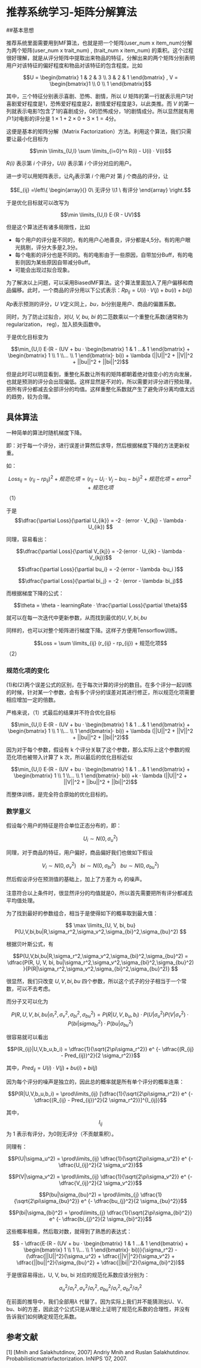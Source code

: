 # 推荐系统学习-矩阵分解算法

##基本思想

推荐系统里面需要用到MF算法，也就是把一个矩阵(user_num x item_num)分解为两个矩阵(user_num x trait_num) , (trait_num x item_num) 的乘积。这个过程很好理解，就是从评分矩阵中提取出来物品的特征，分解出来的两个矩阵分别表明用户对该特征的偏好程度和物品对该特征的包含程度。比如

$$U = \begin{bmatrix} 1 & 2 & 3 \\  3 & 2 & 1 \end{bmatrix} , V = \begin{bmatrix}1 \\ 0 \\ 1 \end{bmatrix}$$

其中，三个特征分别表示喜剧、恐怖、剧情，所以 *U* 矩阵的第一行就表示用户1对喜剧爱好程度是1，恐怖爱好程度是2，剧情爱好程度是3，以此类推。而 *V* 的第一列就表示电影1包含了1的喜剧成分，0的恐怖成分，1的剧情成分。所以显然就有用户1对电影的评分是 $1\times 1 + 2 \times 0 + 3\times 1 = 4$分。

这便是基本的矩阵分解（Matrix Factorization）方法。利用这个算法，我们只需要让最小化目标为

$$\min \limits_{U,I} \sum \limits_{i=0}^n R(i) - U(i) · V(i)​$$

*R(i)* 表示第 *i* 个评分，*U(i)* 表示第 *i* 个评分对应的用户。

进一步可以用矩阵表示，让$R_{ij}$表示第 *i* 个用户对 第 *j* 个商品的评分，让

$$E_{ij} =\left\{ \begin{array}{}  0\ 无评分 \\1 \ 有评分 \end{array} \right.$$

于是优化目标就可以改写为 

$$\min \limits_{U,I} E·(R - UV)$$

但是这个算法还有诸多局限性，比如

* 每个用户的评分是不同的，有的用户心地善良，评分都是4,5分。有的用户眼光挑剔，评分大多是2,3分。
* 每个电影的评分也是不同的。有的电影由于一些原因，自带加分Buff，有的电影则因为某些原因自带减分Buff。
* 可能会出现过拟合现象。

为了解决以上问题，可以采用BiasedMF算法。这个算法里面加入了用户偏移和商品偏移。此时，一个商品的评分用以下公式表示：$Rp_{ij} = U(i) ·V(j) + bu(i) + bi(j)$

*Rp*表示预测的评分，*U V*定义同上，*bu，bi*分别是用户、商品的偏置系数。

同时，为了防止过拟合，对*U, V, bu, bi* 的二范数乘以一个重整化系数(通常称为regularization， reg)，加入损失函数中。

于是优化目标变为

$$\min_{U,I} E·(R - (UV + bu · \begin{bmatrix} 1 & 1  ...& 1 \end{bmatrix} + \begin{bmatrix} 1 \\ 1 \\... \\ 1 \end{bmatrix}·  bi)) + \lambda (||U||^2 + ||V||^2 + ||bu||^2 + ||bi||^2)$$

但是此时可以明显看到，重整化系数让所有的矩阵都朝着绝对值变小的方向发展，也就是预测的评分会出现偏低。这样显然是不对的，所以需要对评分进行预处理，把所有评分都减去全部评分的均值。这样重整化系数就产生了避免评分离均值太远的趋势，较为合理。

## 具体算法

一种简单的算法时随机梯度下降。

即：对于每一个评分，进行误差计算然后求导，然后根据梯度下降的方法更新权重。

如：

$$Loss_{ij} = (r_{ij} - rp_{ij})^2 + 规范化项= (r_{ij} - U_i · V_j - bu_i - bi_j)^2 + 规范化项 = error^2 + 规范化项$$     （1）

于是$$\dfrac{\partial Loss}{\partial U_{ik}}  = -2 · (error · V_{kj} - \lambda · U_{ik}) $$

同理，容易看出：

$$\dfrac{\partial Loss}{\partial V_{kj}} = -2·(error · U_{ik} - \lambda · V_{kj})$$

$$\dfrac{\partial Loss}{\partial bu_i} = -2·(error - \lambda ·bu_i )$$

$$\dfrac{\partial Loss}{\partial bi_j} = -2 · (error - \lambda· bi_j)$$

而根据梯度下降的公式：

$$\theta = \theta - learningRate · \frac{\partial Loss}{\partial \theta}$$

就可以在每一次迭代中更新参数，从而找到最优的$U, V, bi, bu$

同样的，也可以对整个矩阵进行梯度下降。这样子方便用Tensorflow训练。

$$Loss = \sum \limits_{ij} (r_{ij} - rp_{ij}) + 规范化项$$       （2）

### 规范化项的变化

(1)和(2)两个误差公式的区别，在于每次计算的评分的数目。在多个评分一起训练的时候，针对某一个参数，会有多个评分的误差对其进行修正，所以规范化项需要相应增加一定的倍数。

严格来说，（1）式最后的结果并不符合优化目标

$$\min_{U,I} E·(R - (UV + bu · \begin{bmatrix} 1 & 1  ...& 1 \end{bmatrix} + \begin{bmatrix} 1 \\ 1 \\... \\ 1 \end{bmatrix}·  bi)) + \lambda (||U||^2 + ||V||^2 + ||bu||^2 + ||bi||^2)$$

因为对于每个参数，假设有 k 个评分关联了这个参数，那么实际上这个参数的规范化项也被带入计算了 k 次，所以最后的优化目标近似

$$\min_{U,I} E·(R - (UV + bu · \begin{bmatrix} 1 & 1  ...& 1 \end{bmatrix} + \begin{bmatrix} 1 \\ 1 \\... \\ 1 \end{bmatrix}·  bi)) +k · \lambda (||U||^2 + ||V||^2 + ||bu||^2 + ||bi||^2)$$

而整体训练，是完全符合原始的优化目标的。

### 数学意义

假设每个用户的特征是符合单位正态分布的，即：

$$U_i  \sim N(0,\sigma_u^2)$$

同理，对于商品的特征，用户偏好，商品偏好我们也做如下假设

$$ V_i \sim N(0, \sigma_v^2) \ \ \ bi \sim N(0,\sigma_{bi}^2)\ \ \ bu \sim N(0,\sigma_{bu}^2) $$ 

然后假设评分在预测值的基础上，加上了方差为 $\sigma_r$ 的噪声。

注意符合以上条件时，很显然评分的均值就是0，所以首先需要把所有评分都减去平均值处理。

为了找到最好的参数组合，相当于是使得如下的概率取到最大值：

$$ \max \limits_{U, V, bi, bu} P(U,V,bi,bu|R,\sigma_r^2,\sigma_v^2,\sigma_{bi}^2,\sigma_{bu}^2) $$

根据贝叶斯公式，有

$$P(U,V,bi,bu|R,\sigma_r^2,\sigma_v^2,\sigma_{bi}^2,\sigma_{bu}^2) = \dfrac{P(R, U, V, bi, bu|\sigma_r^2,\sigma_v^2,\sigma_{bi}^2,\sigma_{bu}^2) }{P(R|\sigma_r^2,\sigma_v^2,\sigma_{bi}^2,\sigma_{bu}^2)} $$ 

很显然，我们只改变 $U,V,bi,bu$ 四个参数，所以这个式子的分子相当于一个常数，可以不去考虑。

而分子又可以化为

$$P(R, U, V, bi, bu|\sigma_r^2,\sigma_v^2,\sigma_{bi}^2,\sigma_{bu}^2) = P(R|U,V,b_u,b_i) · P(U|\sigma_u^2) P(V|\sigma_v^2)·P(bi|sigma_{bi}^2)·P(bu|\sigma_{bu}^2)$$

很容易就可以看出

$$P(R_{ij}|U,V,b_u,b_i) = \dfrac{1}{\sqrt{2\pi\sigma_r^2}} e^ {- \dfrac{(R_{ij} - Pred_{ij})^2}{2 \sigma_r^2}}$$

其中，$Pred_{ij} = U(i) ·V(j) + bu(i) + bi(j)$ 

因为每个评分的噪声是独立的，因此总的概率就是所有单个评分的概率连乘：

$$P(R|U,V,b_u,b_i) = \prod\limits_{ij}  [\dfrac{1}{\sqrt{2\pi\sigma_r^2}} e^ {- \dfrac{(R_{ij} - Pred_{ij})^2}{2 \sigma_r^2}}]^{I_{ij}}$$ 

其中，$$I_{ij}$$ 为 1 表示有评分，为0则无评分（不贡献乘积）。

同理有：

$$P(U|\sigma_u^2) = \prod\limits_{ij}  \dfrac{1}{\sqrt{2\pi\sigma_u^2}} e^ {- \dfrac{U_{ij}^2}{2 \sigma_u^2}}$$

$$P(V|\sigma_v^2) = \prod\limits_{ij}  \dfrac{1}{\sqrt{2\pi\sigma_v^2}} e^ {- \dfrac{V_{ij}^2}{2 \sigma_v^2}}$$

$$P(bu|\sigma_{bu}^2) = \prod\limits_{j}  \dfrac{1}{\sqrt{2\pi\sigma_{bu}^2}} e^ {- \dfrac{bu_{j}^2}{2 \sigma_{bu}^2}}$$

$$P(bi|\sigma_{bi}^2) = \prod\limits_{j}  \dfrac{1}{\sqrt{2\pi\sigma_{bi}^2}} e^ {- \dfrac{bi_{j}^2}{2 \sigma_{bi}^2}}$$

这些概率相乘，然后取对数，就得到了熟悉的表达式：

$$ - \dfrac{E·(R - (UV + bu · \begin{bmatrix} 1 & 1  ...& 1 \end{bmatrix} + \begin{bmatrix} 1 \\ 1 \\... \\ 1 \end{bmatrix}·  bi))}{\sigma_r^2} -  (\dfrac{||U||^2}{\sigma_u^2} + \dfrac{||V||^2}{\sigma_v^2} + \dfrac{||bu||^2}{\sigma_{bu}^2} + \dfrac{||bi||^2}{\sigma_{bi}^2})$$

于是很容易得出，U, V, bu, bi 对应的规范化系数应该分别为：

$$\sigma_u^2/\sigma_r^2, \sigma_v^2/\sigma_r^2, \sigma_{bu}^2/\sigma_r^2,\sigma_{bi}^2/\sigma_r^2$$

在前面的推导中，我们全部用$\lambda$ 代替了。因为实际上我们并不能猜测出U、V、bu、bi的方差，因此这个公式只是从理论上证明了规范化系数的合理性，并没有告诉我们如何确定规范化系数。

## 参考文献

\[1]    [Mnih and Salakhutdinov, 2007] Andriy Mnih and Ruslan Salakhutdinov. Probabilisticmatrixfactorization. InNIPS ’07, 2007. 